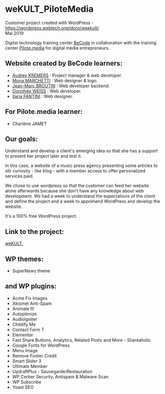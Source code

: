 # weKULT_PiloteMedia     
Customer project created with WordPress - https://wordpress.webtech.one/doro/weekult/    
Mai 2019     
     
Digital technology training center [BeCode](https://www.becode.org/) in collaboration with the training center [Pilote.media](http://www.engine-cw.be/pilotemedia) for digital media entrepreneurs.    
     
## Website created by BeCode learners:    
- [Audrey KREMERS](https://www.linkedin.com/in/audrey-kremers-433776178/) : Project manager & web developer.    
- [Mona MARCHETTI](https://www.linkedin.com/in/mona-marchetti-4993125b/) : Web designer & logo.   
- [Jean-Marc BROUTIN](https://www.linkedin.com/in/jean-marc-broutin-489667144/) : Web developer backend.   
- [Dorothée WEISS](https://www.linkedin.com/in/dorothee-weiss-3b5a04176/) : Web developer.   
- [Ilaria FANTINI](https://www.linkedin.com/in/ilaria-fantini-baa19816a/) : Web designer.   
     
## For Pilote.media learner:   
- Charlène JAMET   
      
## Our goals:   
Understand and develop a client's emerging idea so that she has a support to present her project later and test it.   
     
In this case, a website of a music press agency presenting some articles to stir curiosity - like blog - with a member access to offer personalized services paid.   
     
We chose to use wordpress so that the customer can feed her website alone afterwards because she don't have any knowledge about web development. We had a week to understand the expectations of the client and define the project and a week to apprehend WordPress and develop the website.     
      
It's a 100% free WordPress project.      
     
## Link to the project:     
[weKULT.](https://wordpress.webtech.one/doro/weekult/)      
     
## WP themes:      
- SuperNews theme    
     
## and WP plugins:      
- Acme Fix Images     
- Akismet Anti-Spam    
- Animate It!   
- Autoptimize    
- AudioIgniter     
- Childify Me    
- Contact Form 7    
- Elementor    
- Fast Share Buttons, Analytics, Related Posts and More - Shareaholic    
- Google Fonts for WordPress    
- Menu Image    
- Remove Footer Credit    
- Smart Slider 3    
- Ultimate Member    
- UpdraftPlus - Sauvegarde/Restauration      
- WP Cerber Security, Antispam & Malware Scan    
- WP Subscribe    
- Yoast SEO    
      

